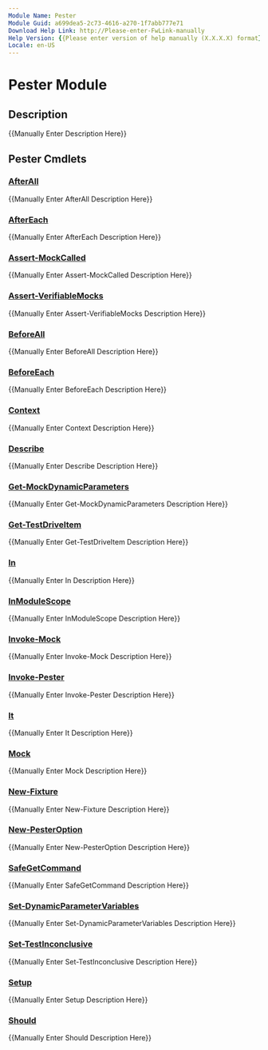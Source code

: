 ```yaml
---
Module Name: Pester
Module Guid: a699dea5-2c73-4616-a270-1f7abb777e71
Download Help Link: http://Please-enter-FwLink-manually
Help Version: {{Please enter version of help manually (X.X.X.X) format}}
Locale: en-US
---
```


# Pester Module
## Description
{{Manually Enter Description Here}}

## Pester Cmdlets
### [AfterAll](AfterAll.md)
{{Manually Enter AfterAll Description Here}}

### [AfterEach](AfterEach.md)
{{Manually Enter AfterEach Description Here}}

### [Assert-MockCalled](Assert-MockCalled.md)
{{Manually Enter Assert-MockCalled Description Here}}

### [Assert-VerifiableMocks](Assert-VerifiableMocks.md)
{{Manually Enter Assert-VerifiableMocks Description Here}}

### [BeforeAll](BeforeAll.md)
{{Manually Enter BeforeAll Description Here}}

### [BeforeEach](BeforeEach.md)
{{Manually Enter BeforeEach Description Here}}

### [Context](Context.md)
{{Manually Enter Context Description Here}}

### [Describe](Describe.md)
{{Manually Enter Describe Description Here}}

### [Get-MockDynamicParameters](Get-MockDynamicParameters.md)
{{Manually Enter Get-MockDynamicParameters Description Here}}

### [Get-TestDriveItem](Get-TestDriveItem.md)
{{Manually Enter Get-TestDriveItem Description Here}}

### [In](In.md)
{{Manually Enter In Description Here}}

### [InModuleScope](InModuleScope.md)
{{Manually Enter InModuleScope Description Here}}

### [Invoke-Mock](Invoke-Mock.md)
{{Manually Enter Invoke-Mock Description Here}}

### [Invoke-Pester](Invoke-Pester.md)
{{Manually Enter Invoke-Pester Description Here}}

### [It](It.md)
{{Manually Enter It Description Here}}

### [Mock](Mock.md)
{{Manually Enter Mock Description Here}}

### [New-Fixture](New-Fixture.md)
{{Manually Enter New-Fixture Description Here}}

### [New-PesterOption](New-PesterOption.md)
{{Manually Enter New-PesterOption Description Here}}

### [SafeGetCommand](SafeGetCommand.md)
{{Manually Enter SafeGetCommand Description Here}}

### [Set-DynamicParameterVariables](Set-DynamicParameterVariables.md)
{{Manually Enter Set-DynamicParameterVariables Description Here}}

### [Set-TestInconclusive](Set-TestInconclusive.md)
{{Manually Enter Set-TestInconclusive Description Here}}

### [Setup](Setup.md)
{{Manually Enter Setup Description Here}}

### [Should](Should.md)
{{Manually Enter Should Description Here}}

